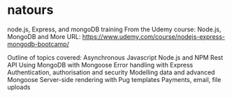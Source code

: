 # natours
node.js, Express, and mongoDB training
From the Udemy course: Node.js, MongoDB and More
URL: https://www.udemy.com/course/nodejs-express-mongodb-bootcamp/

Outline of topics covered:
Asynchronous Javascript
Node.js and NPM
Rest API
Using MongoDB with Mongoose
Error handling with Express
Authentication, authorisation and security
Modelling data and advanced Mongoose
Server-side rendering with Pug templates
Payments, email, file uploads

